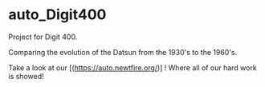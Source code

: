 # auto_Digit400

Project for Digit 400.

Comparing the evolution of the Datsun from the 1930's to the 1960's.

Take a look at our [(https://auto.newtfire.org/)] ! Where all of our hard work is showed!
